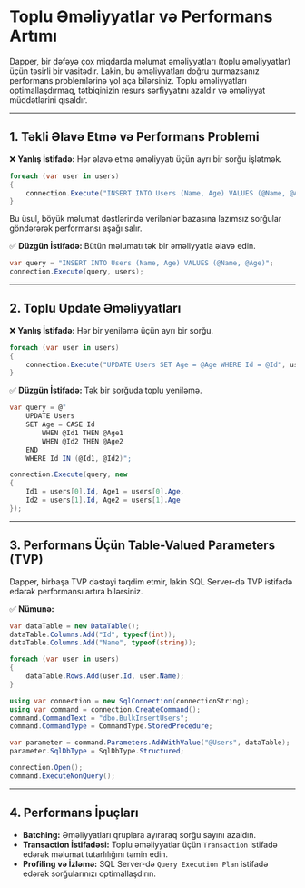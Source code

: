 # Toplu Əməliyyatlar və Performans Artımı

Dapper, bir dəfəyə çox miqdarda məlumat əməliyyatları (toplu əməliyyatlar) üçün təsirli bir vasitədir. Lakin, bu əməliyyatları doğru qurmazsanız performans problemlərinə yol aça bilərsiniz. Toplu əməliyyatları optimallaşdırmaq, tətbiqinizin resurs sərfiyyatını azaldır və əməliyyat müddətlərini qısaldır.

---

## 1. Təkli Əlavə Etmə və Performans Problemi

❌ **Yanlış İstifadə:** Hər əlavə etmə əməliyyatı üçün ayrı bir sorğu işlətmək.

```csharp
foreach (var user in users)
{
    connection.Execute("INSERT INTO Users (Name, Age) VALUES (@Name, @Age)", user);
}
```

Bu üsul, böyük məlumat dəstlərində verilənlər bazasına lazımsız sorğular göndərərək performansı aşağı salır.

✅ **Düzgün İstifadə:** Bütün məlumatı tək bir əməliyyatla əlavə edin.

```csharp
var query = "INSERT INTO Users (Name, Age) VALUES (@Name, @Age)";
connection.Execute(query, users);
```

---

## 2. Toplu Update Əməliyyatları

❌ **Yanlış İstifadə:** Hər bir yeniləmə üçün ayrı bir sorğu.

```csharp
foreach (var user in users)
{
    connection.Execute("UPDATE Users SET Age = @Age WHERE Id = @Id", user);
}
```

✅ **Düzgün İstifadə:** Tək bir sorğuda toplu yeniləmə.

```csharp
var query = @"
    UPDATE Users 
    SET Age = CASE Id 
        WHEN @Id1 THEN @Age1 
        WHEN @Id2 THEN @Age2 
    END
    WHERE Id IN (@Id1, @Id2)";

connection.Execute(query, new 
{
    Id1 = users[0].Id, Age1 = users[0].Age,
    Id2 = users[1].Id, Age2 = users[1].Age
});
```

---

## 3. Performans Üçün Table-Valued Parameters (TVP)

Dapper, birbaşa TVP dəstəyi təqdim etmir, lakin SQL Server-də TVP istifadə edərək performansı artıra bilərsiniz.

✅ **Nümunə:**

```csharp
var dataTable = new DataTable();
dataTable.Columns.Add("Id", typeof(int));
dataTable.Columns.Add("Name", typeof(string));

foreach (var user in users)
{
    dataTable.Rows.Add(user.Id, user.Name);
}

using var connection = new SqlConnection(connectionString);
using var command = connection.CreateCommand();
command.CommandText = "dbo.BulkInsertUsers";
command.CommandType = CommandType.StoredProcedure;

var parameter = command.Parameters.AddWithValue("@Users", dataTable);
parameter.SqlDbType = SqlDbType.Structured;

connection.Open();
command.ExecuteNonQuery();
```

---

## 4. Performans İpuçları

- **Batching:** Əməliyyatları qruplara ayıraraq sorğu sayını azaldın.
- **Transaction İstifadəsi:** Toplu əməliyyatlar üçün `Transaction` istifadə edərək məlumat tutarlılığını təmin edin.
- **Profiling və İzləmə:** SQL Server-də `Query Execution Plan` istifadə edərək sorğularınızı optimallaşdırın.
